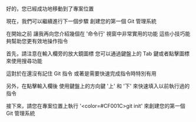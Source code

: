 好的，您已經成功地移動到了專案位置

現在，我們可以繼續進行下一個步驟
創建您的第一個 Git 管理系統

在開始之前
讓我再向您介紹幾個在 '命令行' 視窗中非常實用的功能
這些小技巧能夠幫助您更有效地操作指令

首先，請注意在輸入欄旁的放大鏡圖標
您可以通過鍵盤上的 Tab 鍵或者點擊圖標
來使用搜尋功能

這對於在還沒有記住 Git 指令
或著是需要快速完成指令時特別有用

另外，在點擊輸入欄後
使用鍵盤上的方向鍵 '上' 和 '下'
來快速填入以前執行過的指令

接下來，請您在專案位置上執行 '<color=#CF001C>git init</color>'
來創建您的第一個 Git 管理系統